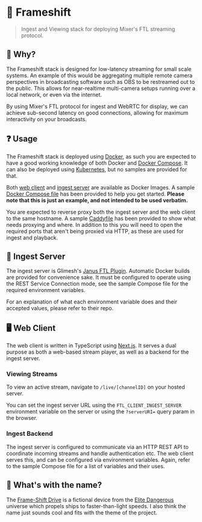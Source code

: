 # 🚀 Frameshift
> Ingest and Viewing stack for deploying Mixer's FTL streaming protocol.

## 🌠 Why?
The Frameshift stack is designed for low-latency streaming for small scale systems. An example of this would be aggregating multiple remote camera perspectives in broadcasting software such as OBS to be restreamed out to the public. This allows for near-realtime multi-camera setups running over a local network, or even via the internet.

By using Mixer's FTL protocol for ingest and WebRTC for display, we can achieve sub-second latency on good connections, allowing for maximum interactivity on your broadcasts.

## ❓ Usage
The Frameshift stack is deployed using [Docker](https://docs.docker.com/get-started/overview/), as such you are expected to have a good working knowledge of both Docker and [Docker Compose](https://docs.docker.com/compose/). It can also be deployed using [Kubernetes](https://k8s.io), but no samples are provided for that.

Both [web client](https://github.com/lolPants/frameshift/packages/617209) and [ingest server](https://github.com/lolPants/frameshift/packages/617214) are available as Docker Images. A sample [Docker Compose file](https://github.com/lolPants/frameshift/blob/master/docker-compose.yml) has been provided to help you get started. **Please note that this is just an example, and not intended to be used verbatim.**

You are expected to reverse proxy both the ingest server and the web client to the same hostname. A sample [Caddyfile](https://github.com/lolPants/frameshift/blob/master/Caddyfile) has been provided to show what needs proxying and where. In addition to this you will need to open the required ports that aren't being proxied via HTTP, as these are used for ingest and playback.

## 🎥 Ingest Server
The ingest server is Glimesh's [Janus FTL Plugin](https://github.com/Glimesh/janus-ftl-plugin). Automatic Docker builds are provided for convenience sake. It must be configured to operate using the REST Service Connection mode, see the sample Compose file for the required environment variables.

For an explanation of what each environment variable does and their accepted values, please refer to their repo.

## 🖥️ Web Client
The web client is written in TypeScript using [Next.js](https://github.com/vercel/next.js). It serves a dual purpose as both a web-based stream player, as well as a backend for the ingest server.

### Viewing Streams
To view an active stream, navigate to `/live/[channelID]` on your hosted server.

You can set the ingest server URL using the `FTL_CLIENT_INGEST_SERVER` environment variable on the server or using the `?serverURI=` query param in the browser.

### Ingest Backend
The ingest server is configured to communicate via an HTTP REST API to coordinate incoming streams and handle authentication etc. The web client serves this, and can be configured via environment variables. Again, refer to the sample Compose file for a list of variables and their uses.

## 🤔 What's with the name?
The [Frame-Shift Drive](https://elite-dangerous.fandom.com/wiki/Frame_Shift_Drive) is a fictional device from the [Elite Dangerous](https://www.elitedangerous.com/) universe which propels ships to faster-than-light speeds. I also think the name just sounds cool and fits with the theme of the project.
